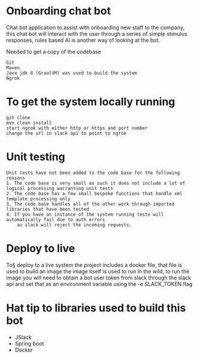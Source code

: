 # Onboarding chat bot 

Chat bot application to assist with onboarding new staff to the company, this chat bot will interact with the user 
through a series of simple stimulus responses, rules based AI is another way of looking at the bot. 

Needed to get a copy of the codebase

```
Git 
Maven 
Java jdk 8 (GraalVM) was used to build the system
Ngrok
```


# To get the system locally running

```
git clone 
mvn clean install 
start ngrok with either http or https and port number 
change the url in slack api to point to ngrok 
```

# Unit testing

```
Unit tests have not been added to the code base for the following reasons
1. The code base is very small as such it does not include a lot of logical processing warranting unit tests 
2. The code base has a few small bespoke functions that handle xml template processing only 
3. The code base handles all of the other work through imported libraries that have been tested
4. If you have an instance of the system running tests will automatically fail due to auth errors 
    as slack will reject the incoming requests. 
```


# Deploy to live 

To§ deploy to a live system the project includes a docker file, that file is used to build an image the image 
itself is used to run in the wild, to run the image you will need to obtain a bot user token from slack through the 
slack api and set that as an environment variable using the -e SLACK_TOKEN flag  


# Hat tip to libraries used to build this bot 

* JSlack 
* Spring boot 
* Docker
